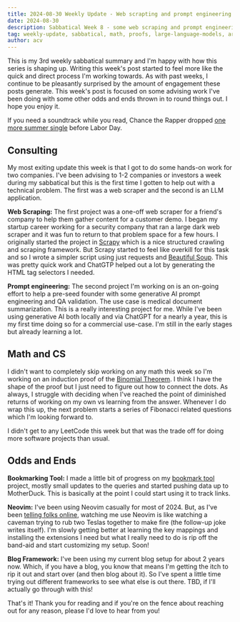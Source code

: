 ```yaml
---
title: 2024-08-30 Weekly Update - Web scrapting and prompt engineering 
date: 2024-08-30 
description: Sabbatical Week 8 - some web scraping and prompt engineering
tag: weekly-update, sabbatical, math, proofs, large-language-models, artifical-intelligence
author: acv
---
```


This is my 3rd weekly sabbatical summary and I'm happy with how this series is shaping up. Writing this week's post started to feel more like the quick and direct process I'm working towards. As with past weeks, I continue to be pleasantly surprised by the amount of engagement these posts generate. This week's post is focused on some advising work I've been doing with some other odds and ends thrown in to round things out. I hope you enjoy it.

If you need a soundtrack while you read, Chance the Rapper dropped [one more summer single](https://open.spotify.com/track/51wZRATIHtYIfb0tMpp3e2?si=3aa644a36f5a46bb) before Labor Day.

## Consulting

My most exiting update this week is that I got to do some hands-on work for two companies. I've been advising to 1-2 companies or investors a week during my sabbatical but this is the first time I gotten to help out with a technical problem. The first was a web scraper and the second is an LLM application.

**Web Scraping:** The first project was a one-off web scraper for a friend's company to help them gather content for a customer demo. I began my startup career working for a security company that ran a large dark web scraper and it was fun to return to that problem space for a few hours. I originally started the project in [Scrapy](https://scrapy.org/) which is a nice structured crawling and scraping framework. But Scrapy started to feel like overkill for this task and so I wrote a simpler script using just requests and [Beautiful Soup](https://beautiful-soup-4.readthedocs.io/en/latest/). This was pretty quick work and ChatGTP helped out a lot by generating the HTML tag selectors I needed.

**Prompt engineering:** The second project I'm working on is an on-going effort to help a pre-seed founder with some generative AI prompt engineering and QA validation. The use case is medical document summarization. This is a really interesting project for me. While I've been using generative AI both locally and via ChatGPT for a nearly a year, this is my first time doing so for a commercial use-case. I'm still in the early stages but already learning a lot.

## Math and CS

I didn't want to completely skip working on any math this week so I'm working on an induction proof of the [Binomial Theorem](https://en.wikipedia.org/wiki/Binomial_theorem). I think I have the shape of the proof but I just need to figure out how to connect the dots. As always, I struggle with deciding when I've reached the point of diminished returns of working on my own vs learning from the answer. Whenever I do wrap this up, the next problem starts a series of Fibonacci related questions which I'm looking forward to.

I didn't get to any LeetCode this week but that was the trade off for doing more software projects than usual.

## Odds and Ends

**Bookmarking Tool:** I made a little bit of progress on my [bookmark tool](https://github.com/acviana/bookmark-thing) project, mostly small updates to the queries and started pushing data up to MotherDuck. This is basically at the point I could start using it to track links.

**Neovim:** I've been using Neovim casually for most of 2024. But, as I've been [telling folks online](https://x.com/AlexVianaPro/status/1829908268929728957), watching me use Neovim is like watching a caveman trying to rub two Teslas together to make fire (the follow-up joke writes itself). I'm slowly getting better at learning the key mappings and installing the extensions I need but what I really need to do is rip off the band-aid and start customizing my setup. Soon!

**Blog Framework:** I've been using my current blog setup for about 2 years now. Which, if you have a blog, you know that means I'm getting the itch to rip it out and start over (and then blog about it). So I've spent a little time trying out different frameworks to see what else is out there. TBD, if I'll actually go through with this!

That's it! Thank you for reading and if you're on the fence about reaching out for any reason, please I'd love to hear from you!
